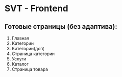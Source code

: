 # SVT - Frontend

## Готовые страницы (без адаптива):
1. Главная
2. Категории
3. Категории(доп)
4. Страница категории
5. Услуги
6. Каталог
7. Страница товара
